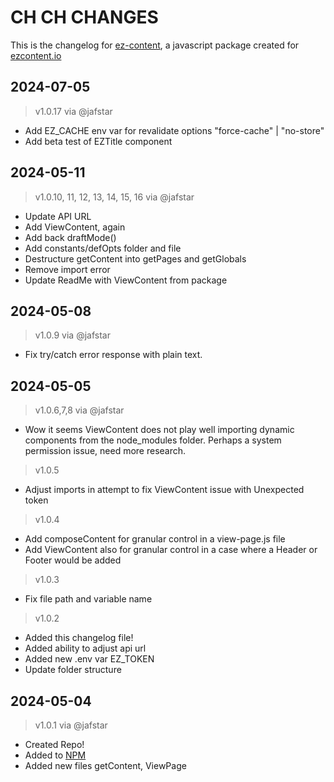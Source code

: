 # CH CH CHANGES 

This is the changelog for [ez-content](https://github.com/ez-content/ez-content), 
a javascript package created for [ezcontent.io](https://www.ezcontent.io/)

## 2024-07-05

> v1.0.17 via @jafstar

- Add EZ_CACHE env var for revalidate options "force-cache" | "no-store"
- Add beta test of EZTitle component

## 2024-05-11

> v1.0.10, 11, 12, 13, 14, 15, 16 via @jafstar

- Update API URL
- Add ViewContent, again
- Add back draftMode()
- Add constants/defOpts folder and file
- Destructure getContent into getPages and getGlobals
- Remove import error
- Update ReadMe with ViewContent from package

## 2024-05-08

> v1.0.9 via @jafstar

- Fix try/catch error response with plain text.

## 2024-05-05 

> v1.0.6,7,8 via @jafstar

- Wow it seems ViewContent does not play well importing dynamic components from the node_modules folder. Perhaps a system permission issue, need more research.

> v1.0.5

- Adjust imports in attempt to fix ViewContent issue with Unexpected token

> v1.0.4

- Add composeContent for granular control in a view-page.js file
- Add ViewContent also for granular control in a case where a Header or Footer would be added

> v1.0.3

- Fix file path and variable name

> v1.0.2 

- Added this changelog file!
- Added ability to adjust api url
- Added new .env var EZ_TOKEN
- Update folder structure

## 2024-05-04 

> v1.0.1 via @jafstar

- Created Repo!
- Added to [NPM](https://www.npmjs.com/package/ez-content)
- Added new files getContent, ViewPage
